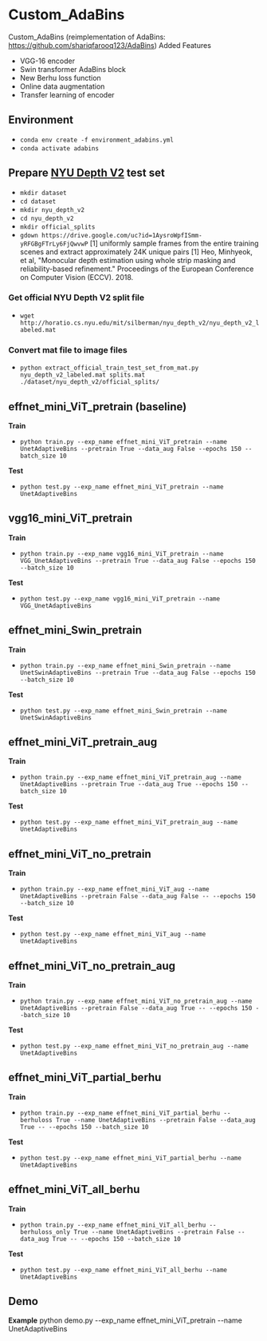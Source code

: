 # Custom_AdaBins
Custom_AdaBins (reimplementation of AdaBins: https://github.com/shariqfarooq123/AdaBins)
Added Features
- VGG-16 encoder
- Swin transformer AdaBins block
- New Berhu loss function
- Online data augmentation
- Transfer learning of encoder

## Environment
- `conda env create -f environment_adabins.yml`
- `conda activate adabins`

## Prepare [NYU Depth V2](https://cs.nyu.edu/~silberman/datasets/nyu_depth_v2.html) test set

- `mkdir dataset`
- `cd dataset`
- `mkdir nyu_depth_v2`
- `cd nyu_depth_v2`
- `mkdir official_splits`
- `gdown https://drive.google.com/uc?id=1AysroWpfISmm-yRFGBgFTrLy6FjQwvwP` [1] uniformly sample frames from the entire training scenes and extract approximately 24K unique pairs
[1] Heo, Minhyeok, et al, "Monocular depth estimation using whole strip masking and reliability-based refinement." Proceedings of the European Conference on Computer Vision (ECCV). 2018. 
### Get official NYU Depth V2 split file
- `wget http://horatio.cs.nyu.edu/mit/silberman/nyu_depth_v2/nyu_depth_v2_labeled.mat`
### Convert mat file to image files
- `python extract_official_train_test_set_from_mat.py nyu_depth_v2_labeled.mat splits.mat ./dataset/nyu_depth_v2/official_splits/`

## effnet_mini_ViT_pretrain (baseline)
**Train**
- `python train.py --exp_name effnet_mini_ViT_pretrain --name UnetAdaptiveBins --pretrain True --data_aug False --epochs 150 --batch_size 10`
 
**Test**
- `python test.py --exp_name effnet_mini_ViT_pretrain --name UnetAdaptiveBins`

## vgg16_mini_ViT_pretrain 
**Train**
- `python train.py --exp_name vgg16_mini_ViT_pretrain --name VGG_UnetAdaptiveBins --pretrain True --data_aug False --epochs 150 --batch_size 10` 

**Test**
- `python test.py --exp_name vgg16_mini_ViT_pretrain --name VGG_UnetAdaptiveBins`

## effnet_mini_Swin_pretrain
**Train**
- `python train.py --exp_name effnet_mini_Swin_pretrain --name UnetSwinAdaptiveBins --pretrain True --data_aug False --epochs 150 --batch_size 10` 

**Test**
- `python test.py --exp_name effnet_mini_Swin_pretrain --name UnetSwinAdaptiveBins `

## effnet_mini_ViT_pretrain_aug
**Train**
- `python train.py --exp_name effnet_mini_ViT_pretrain_aug --name UnetAdaptiveBins --pretrain True --data_aug True --epochs 150 --batch_size 10`
 
**Test**
- `python test.py --exp_name effnet_mini_ViT_pretrain_aug --name UnetAdaptiveBins`

## effnet_mini_ViT_no_pretrain
**Train**
- `python train.py --exp_name effnet_mini_ViT_aug --name UnetAdaptiveBins --pretrain False --data_aug False -- --epochs 150 --batch_size 10`
 
**Test**
- `python test.py --exp_name effnet_mini_ViT_aug --name UnetAdaptiveBins`

## effnet_mini_ViT_no_pretrain_aug
**Train**
- `python train.py --exp_name effnet_mini_ViT_no_pretrain_aug --name UnetAdaptiveBins --pretrain False --data_aug True -- --epochs 150 --batch_size 10`
 
**Test**
- `python test.py --exp_name effnet_mini_ViT_no_pretrain_aug --name UnetAdaptiveBins`

## effnet_mini_ViT_partial_berhu
**Train**
- `python train.py --exp_name effnet_mini_ViT_partial_berhu --berhuloss True --name UnetAdaptiveBins --pretrain False --data_aug True -- --epochs 150 --batch_size 10`
 
**Test**
- `python test.py --exp_name effnet_mini_ViT_partial_berhu --name UnetAdaptiveBins`

## effnet_mini_ViT_all_berhu
**Train**
- `python train.py --exp_name effnet_mini_ViT_all_berhu --berhuloss_only True --name UnetAdaptiveBins --pretrain False --data_aug True -- --epochs 150 --batch_size 10`
 
**Test**
- `python test.py --exp_name effnet_mini_ViT_all_berhu --name UnetAdaptiveBins`


## Demo
**Example**
python demo.py --exp_name effnet_mini_ViT_pretrain --name UnetAdaptiveBins
